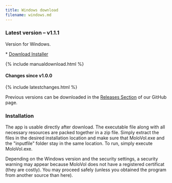 ```yaml
---
title: Windows download
filename: windows.md
---
```


### Latest version – v1.1.1

Version for Windows.

<div class="button download" markdown="1">
* <a class="buttons" 
    href="https://github.com/molovol/MoloVol/releases/download/v1.1.1/MoloVol_windows_v1.1.1.zip">
    Download Installer
  </a>
</div>

{% include manualdownload.html %}

#### Changes since v1.0.0

{% include latestchanges.html %}

Previous versions can be downloaded in the [Releases Section](https://github.com/molovol/MoloVol/releases) 
of our GitHub page.

### Installation

The app is usable directly after download. The executable file along with all necessary resources are packed
together in a zip file. Simply extract the files in the desired installation location and make sure that 
MoloVol.exe and the "inputfile" folder stay in the same location. To run, simply execute MoloVol.exe.

Depending on the Windows version and the security settings, a security warning may appear because MoloVol 
does not have a registered certificat (they are costly). You may proceed safely (unless you obtained the 
program from another source than here).

